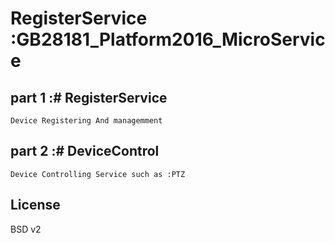 # RegisterService :GB28181_Platform2016_MicroService

## part 1 :# RegisterService

~~~
Device Registering And managemment
~~~

## part 2 :# DeviceControl

~~~
Device Controlling Service such as :PTZ 
~~~

## License

BSD v2